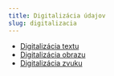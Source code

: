 ```yaml
---
title: Digitalizácia údajov
slug: digitalizacia
---
```


- [Digitalizácia textu](../digitalizacia/text/)
- [Digitalizácia obrazu](../digitalizacia/obraz/)
- [Digitalizácia zvuku](../digitalizacia/zvuk/)

